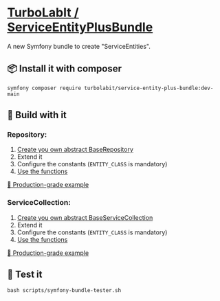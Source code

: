 # [TurboLabIt / ServiceEntityPlusBundle](https://github.com/TurboLabIt/php-symfony-service-entity-plus-bundle)

A new Symfony bundle to create "ServiceEntities".


## 📦 Install it with composer

````shell
symfony composer require turbolabit/service-entity-plus-bundle:dev-main

````


## 👷 Build with it

### Repository:

1. [Create you own abstract BaseRepository](https://github.com/TurboLabIt/TurboLab.it/blob/main/src/Repository/BaseRepository.php)
2. Extend it
3. Configure the constants (`ENTITY_CLASS` is mandatory)
4. [Use the functions](https://github.com/TurboLabIt/php-symfony-service-entity-plus-bundle/blob/main/src/SEPRepository.php)

[🔖 Production-grade example](https://github.com/TurboLabIt/TurboLab.it/blob/main/src/Repository/Cms/ArticleRepository.php)


### ServiceCollection:

1. [Create you own abstract BaseServiceCollection](https://github.com/TurboLabIt/TurboLab.it/blob/main/src/ServiceCollection/BaseServiceEntityCollection.php)
2. Extend it
3. Configure the constants (`ENTITY_CLASS` is mandatory)
4. [Use the functions](https://github.com/TurboLabIt/php-symfony-service-entity-plus-bundle/blob/main/src/SEPCollection.php)

[🔖 Production-grade example](https://github.com/TurboLabIt/TurboLab.it/blob/main/src/ServiceCollection/Cms/ArticleCollection.php)


## 🧪 Test it

````shell
bash scripts/symfony-bundle-tester.sh

````
